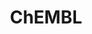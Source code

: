 ---
bigquery: https://console.cloud.google.com/bigquery?p=patents-public-data&d=ebi_chembl&page=dataset
citation: '"The ChEMBL database in 2017." Anna Gaulton, Anne Hersey, Michał Nowotka,
  A Patrícia Bento, Jon Chambers, David Mendez, Prudence Mutowo, Francis Atkinson,
  Louisa J Bellis, Elena Cibrián-Uhalte, Mark Davies, Nathan Dedman, Anneli Karlsson,
  María Paula Magariños, John P Overington, George Papadatos, Ines Smit, Andrew R
  Leach Nucleic acids Research (2017) 45 (Database Issue), D945-D954'
contributors: European Bioinformatics Institute
cost: None
description: ChEMBL Data is a manually curated database of small molecules used in
  drug discovery, including information about existing patented drugs.
documentation: 'schema: https://www.ebi.ac.uk/chembl/db_schema


  '
last_edit: 04/10/2022, 19:40:22
location: https://console.cloud.google.com/marketplace/product/google_patents_public_datasets/chembl
maintained_by: EMBL-EBI, an outstation of European Molecular Biology Laboratory
related_publications: '

  ChEMBL: towards direct deposition of bioassay data.


  Mendez D, Gaulton A, Bento AP, Chambers J, De Veij M, Félix E, Magariños MP, Mosquera
  JF, Mutowo P, Nowotka M, Gordillo-Marañón M, Hunter F, Junco L, Mugumbate G, Rodriguez-Lopez
  M, Atkinson F, Bosc N, Radoux CJ, Segura-Cabrera A, Hersey A, Leach AR.


  — Nucleic Acids Res. 2019; 47(D1):D930-D940. doi: 10.1093/nar/gky1075

  '
schema_fields:
- full_molformula
- alert_set_id
- approval_date
- polymer_flag
- assay_strain
- l7
- units
- level4_description
- drugind_id
- mesh_id
- parent_molregno
- downgraded
- chebi_par_id
- lle
- src_assay_id
- usan_stem
- molfile
- cell_ontology_id
- natural_product
- cl_lincs_id
- first_in_class
- parent_type
- uberon_id
- who_name
- therapeutic_flag
- mw_monoisotopic
- cellosaurus_id
- met_comment
- smid
- year
- assay_id
- last_page
- irac_class_id
- targcomp_id
- published_value
- src_short_name
- co_stem_id
- sei
- site_id
- assay_subcellular_fraction
- withdrawn_reason
- compd_id
- max_phase
- orig_description
- component_id
- compsyn_id
- cell_source_organism
- standard_inchi
- route
- l1
- aromatic_rings
- qed_weighted
- cx_most_bpka
- assay_type
- sequence
- enzyme_name
- stem
- log_id
- abstract
- entity_type
- oral
- db_version
- parent_id
- isoform
- withdrawn_flag
- activity_count
- entity_id
- idx
- smarts
- met_conversion
- start_position
- direct_interaction
- curation_comment
- molregno
- heavy_atoms
- selectivity_comment
- strength
- uo_units
- ddd_comment
- bei
- assay_organism
- drug_substance_flag
- synonyms
- acd_logp
- parameter_type
- mecref_id
- withdrawn_country
- max_phase_for_ind
- src_compound_id
- species_group_flag
- chembl_id
- ddd_id
- sitecomp_id
- molecule_type
- pathway_key
- efo_id
- assay_tissue
- domain_id
- site_name
- rtb
- mc_organism
- class_level
- assay_class_id
- indication_class
- short_name
- mechanism_of_action
- assay_param_id
- db_source
- assay_source
- path
- alert_id
- src_description
- hba
- level1_description
- acd_most_apka
- cell_id
- enzyme_tid
- substrate_record_id
- molecular_mechanism
- mesh_heading
- availability_type
- molsyn_id
- cell_name
- applicant_full_name
- data_validity_comment
- ad_type
- metabolite_record_id
- definition
- volume
- who_extra
- level2_description
- prod_pat_id
- dosed_ingredient
- protein_class_synonym
- mc_target_name
- withdrawn_class
- mutation
- warning_year
- res_stem_id
- site_residues
- cx_most_apka
- topical
- standard_units
- stat
- compound_key
- mol_irac_id
- usan_substem
- innovator_company
- src_id
- homologue
- num_alerts
- aspect
- disease_efficacy
- usan_stem_id
- warning_id
- cx_logp
- stem_class
- ddd_units
- accession
- first_approval
- indref_id
- actsm_id
- product_id
- ddd_value
- component_synonym
- normal_range_max
- subgroup
- cell_source_tax_id
- parenteral
- delist_flag
- standard_relation
- toid
- standard_inchi_key
- cx_logd
- l5
- rgid
- published_type
- published_relation
- inorganic_flag
- relationship_desc
- authors
- l8
- acd_logd
- level2
- formulation_id
- trade_name
- ap_id
- protclasssyn_id
- standard_text_value
- variant_id
- hrac_code
- source_domain_id
- assay_tax_id
- record_id
- usan_year
- bao_id
- confidence
- updated_on
- target_type
- component_type
- tid
- bao_format
- level3_description
- biocomp_id
- prediction_method
- set_name
- ridx
- name
- target_desc
- updated_by
- pref_name
- clo_id
- comp_class_id
- tax_id
- cell_description
- as_id
- met_id
- patent_use_code
- drug_product_flag
- country
- std_act_id
- doi
- tbl
- drug_record_id
- prodrug
- irac_code
- issue
- research_stem
- chirality
- atc_code
- warning_country
- molecular_species
- major_class
- num_ro5_violations
- confidence_score
- upper_value
- patent_expire_date
- ass_cls_map_id
- class_type
- mol_frac_id
- aidx
- activity_id
- le
- ddd_admr
- standard_type
- targrel_id
- relation
- caloha_id
- activity_comment
- hba_lipinski
- organism
- patent_id
- mol_atc_id
- comp_go_id
- hbd
- standard_upper_value
- ref_url
- status
- metref_id
- psa
- job_id
- helm_notation
- doc_type
- bao_endpoint
- ro3_pass
- pchembl_value
- result_flag
- domain_type
- qudt_units
- frac_code
- dosage_form
- bto_id
- priority
- label
- annotation
- binding_site_comment
- mc_tax_id
- text_value
- syn_type
- standard_flag
- assay_test_type
- mol_hrac_id
- active_ingredient
- protein_class_desc
- source
- standard_value
- compound_name
- mechanism_comment
- value
- type
- cidx
- nda_type
- pathway_id
- efo_term
- cpd_str_alert_id
- relationship_type
- frac_class_id
- sequence_md5sum
- withdrawn_year
- level3
- company
- mw_freebase
- title
- structure_type
- curated_by
- relationship
- target_mapping
- protein_class_id
- warning_class
- alert_name
- ref_type
- end_position
- warning_type
- publication_number
- submission_date
- mc_target_type
- comments
- ingredient
- parent_go_id
- parameter_value
- black_box_warning
- level1
- last_active
- level4
- warning_description
- description
- potential_duplicate
- hbd_lipinski
- journal
- oc_id
- ref_id
- cell_source_tissue
- previous_company
- usan_stem_definition
- published_units
- doc_id
- mc_target_accession
- canonical_smiles
- acd_most_bpka
- l6
- active_molregno
- creation_date
- l2
- normal_range_min
- first_page
- related_tid
- assay_cell_type
- assay_desc
- hrac_class_id
- predbind_id
- action_type
- level5
- domain_description
- tid_fixed
- patent_no
- assay_category
- num_lipinski_ro5_violations
- domain_name
- tissue_id
- version
- pubmed_id
- l4
- alogp
- mec_id
- full_mwt
- l3
- warnref_id
- go_id
shortname: chembl
tags:
- biotechnology
- health
- chemical
- bioinformatics
- medical
terms_of_use: CC BY-SA 3.0
title: ChEMBL
uuid: e232a192-965c-4ec9-904c-155b6dfe56c5
---
